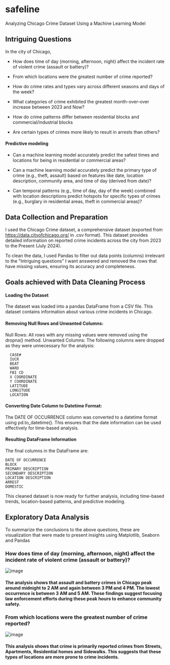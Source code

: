# safeline
Analyzing Chicago Crime Dataset Using a Machine Learning Model

## Intriguing Questions

In the city of Chicago,

* How does time of day (morning, afternoon, night) affect the incident rate of violent crime (assault or battery)?

* From which locations were the greatest number of crime reported?
  
* How do crime rates and types vary across different seasons and days of the week?

* What categories of crime exhibited the greatest month-over-over increase between 2023 and Now?

* How do crime patterns differ between residential blocks and commercial/industrial blocks

* Are certain types of crimes more likely to result in arrests than others?

#### Predictive modeling

* Can a machine learning model accurately predict the safest times and locations for being in residential or commercial areas?

* Can a machine learning model accurately predict the primary type of crime (e.g., theft, assault) based on features like date, location description, community area, and time of day (derived from date)?

* Can temporal patterns (e.g., time of day, day of the week) combined with location descriptions predict hotspots for specific types of crimes (e.g., burglary in residential areas, theft in commercial areas)?

## Data Collection and Preparation

I used the Chicago Crime dataset, a comprehensive dataset (exported from https://data.cityofchicago.org/ in .csv format). This dataset provides detailed information on reported crime incidents across the city from 2023 to the Present (July 2024). 

To clean the data, I used Pandas to filter out data points (columns) irrelevant to the "Intriguing questions" I want answered and removed the rows that have missing values, ensuring its accuracy and completeness. 

## Goals achieved with Data Cleaning Process

#### Loading the Dataset
The dataset was loaded into a pandas DataFrame from a CSV file. This dataset contains information about various crime incidents in Chicago.

#### Removing Null Rows and Unwanted Columns:
Null Rows: All rows with any missing values were removed using the dropna() method.
Unwanted Columns: The following columns were dropped as they were unnecessary for the analysis:

      CASE#
      IUCR
      BEAT
      WARD
      FBI CD
      X COORDINATE
      Y COORDINATE
      LATITUDE
      LONGITUDE
      LOCATION
            

#### Converting Date Column to Datetime Format:
The DATE OF OCCURRENCE column was converted to a datetime format using pd.to_datetime(). This ensures that the date information can be used effectively for time-based analysis.

#### Resulting DataFrame Information
The final columns in the DataFrame are:

    DATE OF OCCURRENCE
    BLOCK
    PRIMARY DESCRIPTION
    SECONDARY DESCRIPTION
    LOCATION DESCRIPTION
    ARREST
    DOMESTIC
    

This cleaned dataset is now ready for further analysis, including time-based trends, location-based patterns, and predictive modeling.


## Exploratory Data Analysis

To summarize the conclusions to the above questions, these are visualization that were made to present insights using Matplotlib, Seaborn and Pandas

### How does time of day (morning, afternoon, night) affect the incident rate of violent crime (assault or battery)?

![image](https://github.com/user-attachments/assets/4118bdbf-8a20-412e-aa14-8ff0e979b3ba)

#### The analysis shows that assault and battery crimes in Chicago peak around midnight to 2 AM and again between 3 PM and 4 PM. The lowest occurrence is between 3 AM and 5 AM. These findings suggest focusing law enforcement efforts during these peak hours to enhance community safety.

### From which locations were the greatest number of crime reported?

![image](https://github.com/user-attachments/assets/e02907e6-3849-4df1-8b91-dd990bcbb58e)

#### This analysis shows that crime is primarily reported crimes from Streets, Apartments, Residential homes and Sidewalks. This suggests that these types of locations are more prone to crime incidents.


